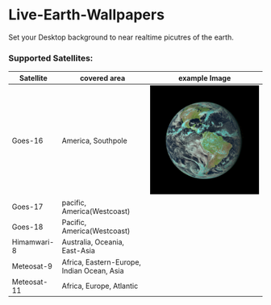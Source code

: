# Live-Earth-Wallpapers
Set your Desktop background to near realtime picutres of the earth.

### Supported Satellites:
| **Satellite** | **covered area**                           | **example Image** |
|---------------|--------------------------------------------|-------------------|
| Goes-16       | America, Southpole                         |      ![alt text](goes-16.png)             |
| Goes-17       | pacific, America(Westcoast)                |                   |
| Goes-18       | Pacific, America(Westcoast)                |                   |
| Himamwari-8   | Australia, Oceania, East-Asia              |                   |
| Meteosat-9    | Africa, Eastern-Europe, Indian Ocean, Asia |                   |
| Meteosat-11   | Africa, Europe, Atlantic                   |                   |


